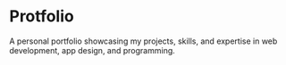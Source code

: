 # Protfolio
A personal portfolio showcasing my projects, skills, and expertise in web development, app design, and programming.
